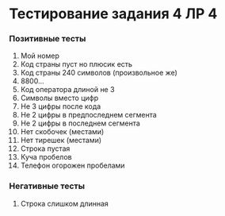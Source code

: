 # Тестирование задания 4 ЛР 4

### Позитивные тесты

1. Мой номер
2. Код страны пуст но плюсик есть
3. Код страны 240 символов (произвольное же)
4. 8800...
5. Код оператора длиной не 3
6. Символы вместо цифр
7. Не 3 цифры после кода
8. Не 2 цифры в предпоследнем сегмента
9. Не 2 цифры в последнем сегмента
10. Нет скобочек (местами)
11. Нет тирешек (местами)
12. Строка пустая
13. Куча пробелов
14. Телефон огорожен пробелами

### Негативные тесты

1. Строка слишком длинная
